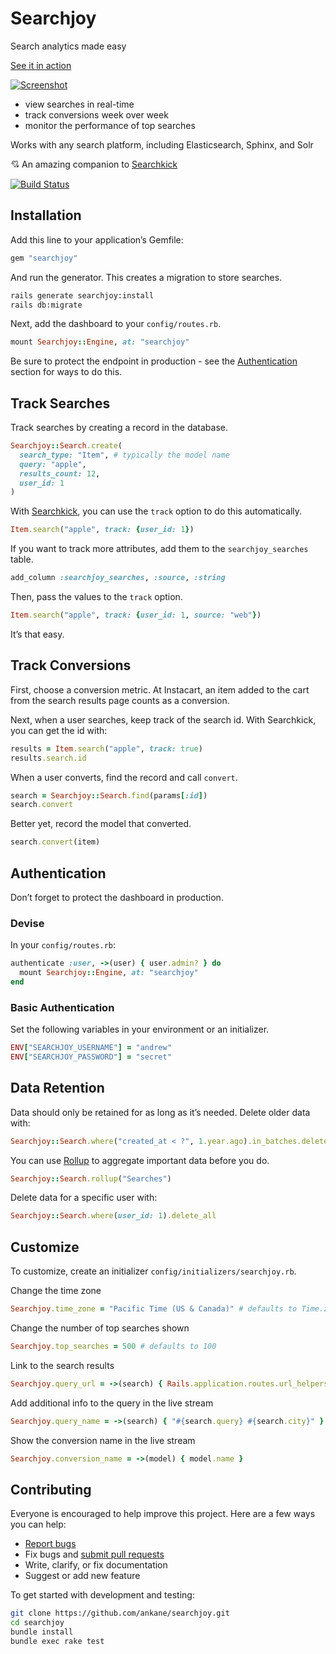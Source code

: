 # Searchjoy

Search analytics made easy

[See it in action](https://searchjoy.dokkuapp.com/)

[![Screenshot](https://searchjoy.dokkuapp.com/assets/searchjoy-7be12d922ca8b31b7d7440e618b0c666698a4b15752653a0c5c45e3dd2737142.png)](https://searchjoy.dokkuapp.com/)

- view searches in real-time
- track conversions week over week
- monitor the performance of top searches

Works with any search platform, including Elasticsearch, Sphinx, and Solr

:cupid: An amazing companion to [Searchkick](https://github.com/ankane/searchkick)

[![Build Status](https://github.com/ankane/searchjoy/workflows/build/badge.svg?branch=master)](https://github.com/ankane/searchjoy/actions)

## Installation

Add this line to your application’s Gemfile:

```ruby
gem "searchjoy"
```

And run the generator. This creates a migration to store searches.

```sh
rails generate searchjoy:install
rails db:migrate
```

Next, add the dashboard to your `config/routes.rb`.

```ruby
mount Searchjoy::Engine, at: "searchjoy"
```

Be sure to protect the endpoint in production - see the [Authentication](#authentication) section for ways to do this.

## Track Searches

Track searches by creating a record in the database.

```ruby
Searchjoy::Search.create(
  search_type: "Item", # typically the model name
  query: "apple",
  results_count: 12,
  user_id: 1
)
```

With [Searchkick](https://github.com/ankane/searchkick), you can use the `track` option to do this automatically.

```ruby
Item.search("apple", track: {user_id: 1})
```

If you want to track more attributes, add them to the `searchjoy_searches` table.

```ruby
add_column :searchjoy_searches, :source, :string
```

Then, pass the values to the `track` option.

```ruby
Item.search("apple", track: {user_id: 1, source: "web"})
```

It’s that easy.

## Track Conversions

First, choose a conversion metric. At Instacart, an item added to the cart from the search results page counts as a conversion.

Next, when a user searches, keep track of the search id. With Searchkick, you can get the id with:

```ruby
results = Item.search("apple", track: true)
results.search.id
```

When a user converts, find the record and call `convert`.

```ruby
search = Searchjoy::Search.find(params[:id])
search.convert
```

Better yet, record the model that converted.

```ruby
search.convert(item)
```

## Authentication

Don’t forget to protect the dashboard in production.

### Devise

In your `config/routes.rb`:

```ruby
authenticate :user, ->(user) { user.admin? } do
  mount Searchjoy::Engine, at: "searchjoy"
end
```

### Basic Authentication

Set the following variables in your environment or an initializer.

```ruby
ENV["SEARCHJOY_USERNAME"] = "andrew"
ENV["SEARCHJOY_PASSWORD"] = "secret"
```

## Data Retention

Data should only be retained for as long as it’s needed. Delete older data with:

```ruby
Searchjoy::Search.where("created_at < ?", 1.year.ago).in_batches.delete_all
```

You can use [Rollup](https://github.com/ankane/rollup) to aggregate important data before you do.

```ruby
Searchjoy::Search.rollup("Searches")
```

Delete data for a specific user with:

```ruby
Searchjoy::Search.where(user_id: 1).delete_all
```

## Customize

To customize, create an initializer `config/initializers/searchjoy.rb`.

Change the time zone

```ruby
Searchjoy.time_zone = "Pacific Time (US & Canada)" # defaults to Time.zone
```

Change the number of top searches shown

```ruby
Searchjoy.top_searches = 500 # defaults to 100
```

Link to the search results

```ruby
Searchjoy.query_url = ->(search) { Rails.application.routes.url_helpers.items_path(q: search.query) }
```

Add additional info to the query in the live stream

```ruby
Searchjoy.query_name = ->(search) { "#{search.query} #{search.city}" }
```

Show the conversion name in the live stream

```ruby
Searchjoy.conversion_name = ->(model) { model.name }
```

## Contributing

Everyone is encouraged to help improve this project. Here are a few ways you can help:

- [Report bugs](https://github.com/ankane/searchjoy/issues)
- Fix bugs and [submit pull requests](https://github.com/ankane/searchjoy/pulls)
- Write, clarify, or fix documentation
- Suggest or add new feature

To get started with development and testing:

```sh
git clone https://github.com/ankane/searchjoy.git
cd searchjoy
bundle install
bundle exec rake test
```
